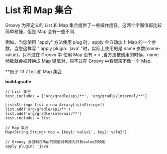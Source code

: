 #  List 和 Map 集合
Groovy 为预定义的 List  和 Map 集合提供了一些操作捷径，这两个字面值都比较简单易懂，但是 Map 会有一些不同.

例如，当您使用 "apply" 方法使用 plug 时，apply 会自动加上 Map 的一个参数，当您这样写 " apply plugin: 'java' "时，实际上使用的是 name 参数(name-value)，只不过在 Groovy 中 使用 Map 没有 < > ,当方法被调用的时候，name 参数就会被转换成 Map 键值对，只不过在 Groovy 中看起来不像一个 Map.

**例子 13.7.List 和 Map 集合

**build.gradle**

    // List 集合
    test.includes = ['org/gradle/api/**', 'org/gradle/internal/**']

    List<String> list = new ArraryList<String>()
    list.add('org/gradle/api/**')
    list.add('org/gradle/internal/**')
    test.includes = list

    // Map 集合
    Map<String,String> map = [key1:'value1', key2:'valu2']

    // Groovy 会强制将Map的键值对转换为只有value的映射
    apply plugin: 'java'

